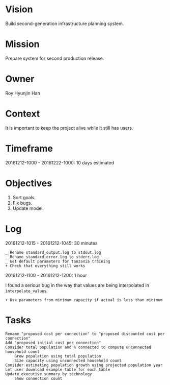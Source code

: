 # Vision

Build second-generation infrastructure planning system.

# Mission

Prepare system for second production release.

# Owner

Roy Hyunjin Han

# Context

It is important to keep the project alive while it still has users.

# Timeframe

20161212-1000 - 20161222-1000: 10 days estimated

# Objectives

1. Sort goals.
2. Fix bugs.
3. Update model.

# Log

20161212-1015 - 20161212-1045: 30 minutes

    _ Rename standard_output.log to stdout.log
    _ Rename standard_error.log to stderr.log
    _ Get default parameters for tanzania training
    + Check that everything still works

20161212-1100 - 20161212-1200: 1 hour

I found a serious bug in the way that values are being interpolated in `interpolate_values`.

    + Use parameters from minimum capacity if actual is less than minimum

# Tasks

    Rename "proposed cost per connection" to "proposed discounted cost per connection"
    Add "proposed initial cost per connection"
    Consider total population and % connected to compute unconnected household count
        Grow population using total population
        Size capacity using unconnected household count
    Consider estimating population growth using projected population year
    Let user download example table for each table
    Update executive summary by technology
        Show connection count
